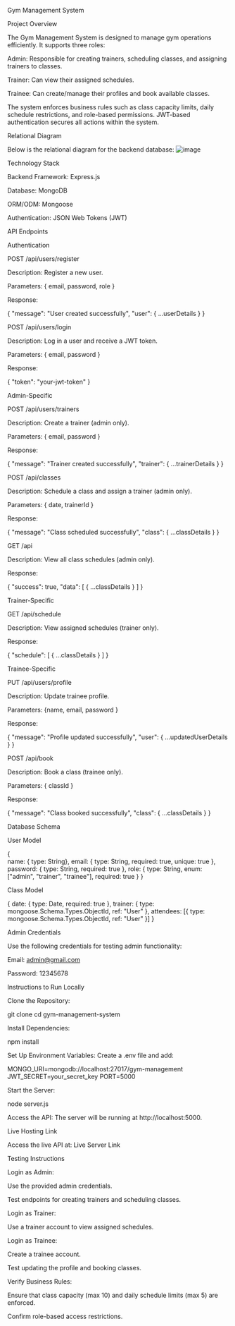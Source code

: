 Gym Management System

Project Overview

The Gym Management System is designed to manage gym operations efficiently. It supports three roles:

Admin: Responsible for creating trainers, scheduling classes, and assigning trainers to classes.

Trainer: Can view their assigned schedules.

Trainee: Can create/manage their profiles and book available classes.

The system enforces business rules such as class capacity limits, daily schedule restrictions, and role-based permissions. JWT-based authentication secures all actions within the system.

Relational Diagram

Below is the relational diagram for the backend database:
![image](https://github.com/user-attachments/assets/fe3a1b42-8de7-4cab-b4f4-829a445d4303)



Technology Stack

Backend Framework: Express.js

Database: MongoDB

ORM/ODM: Mongoose

Authentication: JSON Web Tokens (JWT)

API Endpoints

Authentication

POST /api/users/register

Description: Register a new user.

Parameters: { email, password, role }

Response:

{
    "message": "User created successfully",
    "user": { ...userDetails }
}

POST /api/users/login

Description: Log in a user and receive a JWT token.

Parameters: { email, password }

Response:

{
    "token": "your-jwt-token"
}

Admin-Specific

POST /api/users/trainers

Description: Create a trainer (admin only).

Parameters: { email, password }

Response:

{
    "message": "Trainer created successfully",
    "trainer": { ...trainerDetails }
}

POST /api/classes

Description: Schedule a class and assign a trainer (admin only).

Parameters: { date, trainerId }

Response:

{
    "message": "Class scheduled successfully",
    "class": { ...classDetails }
}

GET /api

Description: View all class schedules (admin only).

Response:

{
    "success": true,
    "data": [ { ...classDetails } ]
}

Trainer-Specific

GET /api/schedule

Description: View assigned schedules (trainer only).

Response:

{
    "schedule": [ { ...classDetails } ]
}

Trainee-Specific

PUT /api/users/profile

Description: Update trainee profile.

Parameters: {name, email, password }

Response:

{
    "message": "Profile updated successfully",
    "user": { ...updatedUserDetails }
}

POST /api/book

Description: Book a class (trainee only).

Parameters: { classId }

Response:

{
    "message": "Class booked successfully",
    "class": { ...classDetails }
}

Database Schema

User Model

{   
    name: { type: String},
    email: { type: String, required: true, unique: true },
    password: { type: String, required: true },
    role: { type: String, enum: ["admin", "trainer", "trainee"], required: true }
}

Class Model

{
    date: { type: Date, required: true },
    trainer: { type: mongoose.Schema.Types.ObjectId, ref: "User" },
    attendees: [{ type: mongoose.Schema.Types.ObjectId, ref: "User" }]
}

Admin Credentials

Use the following credentials for testing admin functionality:

Email: admin@gmail.com

Password: 12345678

Instructions to Run Locally

Clone the Repository:

git clone <repository-url>
cd gym-management-system

Install Dependencies:

npm install

Set Up Environment Variables:
Create a .env file and add:

MONGO_URI=mongodb://localhost:27017/gym-management
JWT_SECRET=your_secret_key
PORT=5000

Start the Server:

node server.js

Access the API:
The server will be running at http://localhost:5000.

Live Hosting Link

Access the live API at: Live Server Link

Testing Instructions

Login as Admin:

Use the provided admin credentials.

Test endpoints for creating trainers and scheduling classes.

Login as Trainer:

Use a trainer account to view assigned schedules.

Login as Trainee:

Create a trainee account.

Test updating the profile and booking classes.

Verify Business Rules:

Ensure that class capacity (max 10) and daily schedule limits (max 5) are enforced.

Confirm role-based access restrictions.

 
 
